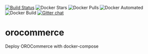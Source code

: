 [![Build Status](https://travis-ci.com/trydirect/orocommerce.svg?branch=master)](https://travis-ci.com/trydirect/orocommerce)
![Docker Stars](https://img.shields.io/docker/stars/trydirect/orocommerce.svg)
![Docker Pulls](https://img.shields.io/docker/pulls/trydirect/orocommerce.svg)
![Docker Automated](https://img.shields.io/docker/cloud/automated/trydirect/orocommerce.svg)
![Docker Build](https://img.shields.io/docker/cloud/build/trydirect/orocommerce.svg)
[![Gitter chat](https://badges.gitter.im/trydirect/community.png)](https://gitter.im/try-direct/community)

# orocommerce
Deploy OROCommerce with docker-compose
